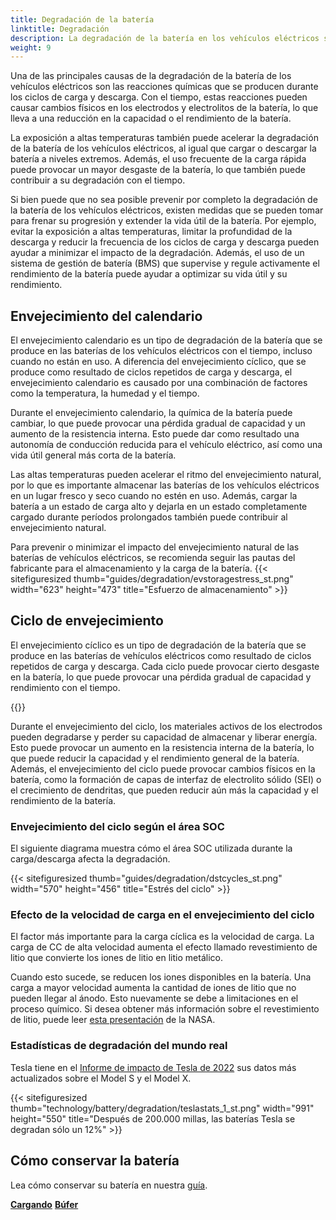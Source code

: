 ```yaml
---
title: Degradación de la batería
linktitle: Degradación
description: La degradación de la batería en los vehículos eléctricos se refiere a la pérdida gradual de la capacidad o el rendimiento de la batería con el tiempo, lo que puede afectar la autonomía del vehículo. Al igual que otros tipos de baterías, se debe a una combinación de factores.
weight: 9
---
```

<!-- markdownlint-disable MD033 -->

Una de las principales causas de la degradación de la batería de los vehículos eléctricos son las reacciones químicas que se producen durante los ciclos de carga y descarga. Con el tiempo, estas reacciones pueden causar cambios físicos en los electrodos y electrolitos de la batería, lo que lleva a una reducción en la capacidad o el rendimiento de la batería.

La exposición a altas temperaturas también puede acelerar la degradación de la batería de los vehículos eléctricos, al igual que cargar o descargar la batería a niveles extremos. Además, el uso frecuente de la carga rápida puede provocar un mayor desgaste de la batería, lo que también puede contribuir a su degradación con el tiempo.

Si bien puede que no sea posible prevenir por completo la degradación de la batería de los vehículos eléctricos, existen medidas que se pueden tomar para frenar su progresión y extender la vida útil de la batería. Por ejemplo, evitar la exposición a altas temperaturas, limitar la profundidad de la descarga y reducir la frecuencia de los ciclos de carga y descarga pueden ayudar a minimizar el impacto de la degradación. Además, el uso de un sistema de gestión de batería (BMS) que supervise y regule activamente el rendimiento de la batería puede ayudar a optimizar su vida útil y su rendimiento.

## Envejecimiento del calendario

El envejecimiento calendario es un tipo de degradación de la batería que se produce en las baterías de los vehículos eléctricos con el tiempo, incluso cuando no están en uso. A diferencia del envejecimiento cíclico, que se produce como resultado de ciclos repetidos de carga y descarga, el envejecimiento calendario es causado por una combinación de factores como la temperatura, la humedad y el tiempo.

Durante el envejecimiento calendario, la química de la batería puede cambiar, lo que puede provocar una pérdida gradual de capacidad y un aumento de la resistencia interna. Esto puede dar como resultado una autonomía de conducción reducida para el vehículo eléctrico, así como una vida útil general más corta de la batería.

Las altas temperaturas pueden acelerar el ritmo del envejecimiento natural, por lo que es importante almacenar las baterías de los vehículos eléctricos en un lugar fresco y seco cuando no estén en uso. Además, cargar la batería a un estado de carga alto y dejarla en un estado completamente cargado durante períodos prolongados también puede contribuir al envejecimiento natural.

Para prevenir o minimizar el impacto del envejecimiento natural de las baterías de vehículos eléctricos, se recomienda seguir las pautas del fabricante para el almacenamiento y la carga de la batería.
{{< sitefiguresized thumb="guides/degradation/evstoragestress_st.png" width="623" height="473" title="Esfuerzo de almacenamiento" >}}

## Ciclo de envejecimiento

El envejecimiento cíclico es un tipo de degradación de la batería que se produce en las baterías de vehículos eléctricos como resultado de ciclos repetidos de carga y descarga. Cada ciclo puede provocar cierto desgaste en la batería, lo que puede provocar una pérdida gradual de capacidad y rendimiento con el tiempo.

{{<evkxdisplayaddarticle />}}

Durante el envejecimiento del ciclo, los materiales activos de los electrodos pueden degradarse y perder su capacidad de almacenar y liberar energía. Esto puede provocar un aumento en la resistencia interna de la batería, lo que puede reducir la capacidad y el rendimiento general de la batería. Además, el envejecimiento del ciclo puede provocar cambios físicos en la batería, como la formación de capas de interfaz de electrolito sólido (SEI) o el crecimiento de dendritas, que pueden reducir aún más la capacidad y el rendimiento de la batería.

### Envejecimiento del ciclo según el área SOC

El siguiente diagrama muestra cómo el área SOC utilizada durante la carga/descarga afecta la degradación.

{{< sitefiguresized thumb="guides/degradation/dstcycles_st.png" width="570" height="456" title="Estrés del ciclo" >}}

### Efecto de la velocidad de carga en el envejecimiento del ciclo

El factor más importante para la carga cíclica es la velocidad de carga. La carga de CC de alta velocidad aumenta el efecto llamado revestimiento de litio que convierte los iones de litio en litio metálico.

Cuando esto sucede, se reducen los iones disponibles en la batería. Una carga a mayor velocidad aumenta la cantidad de iones de litio que no pueden llegar al ánodo. Esto nuevamente se debe a limitaciones en el proceso químico. Si desea obtener más información sobre el revestimiento de litio, puede leer [esta presentación](https://www.nasa.gov/sites/default/files/atoms/files/1-lithium_plating_azimmerman.pdf) de la NASA.

### Estadísticas de degradación del mundo real

Tesla tiene en el [Informe de impacto de Tesla de 2022](https://www.tesla.com/ns_videos/2022-tesla-impact-report-highlights.pdf) sus datos más actualizados sobre el Model S y el Model X.

{{< sitefiguresized thumb="technology/battery/degradation/teslastats_1_st.png" width="991" height="550" title="Después de 200.000 millas, las baterías Tesla se degradan sólo un 12%" >}}

## Cómo conservar la batería

Lea cómo conservar su batería en nuestra [guía](../../../guides/protectingbattery/).

<div class="mt-3 mb-3">
     <a href="../charging/" class="text-decoration-none text-black"><strong><i class="bi-arrow-left"></i> Cargando</strong></a>
     <a href="../buffer/" class="text-decoration-none text-black float-end"><strong>Búfer <i class="bi-arrow-right"></i></strong></a>
</div>